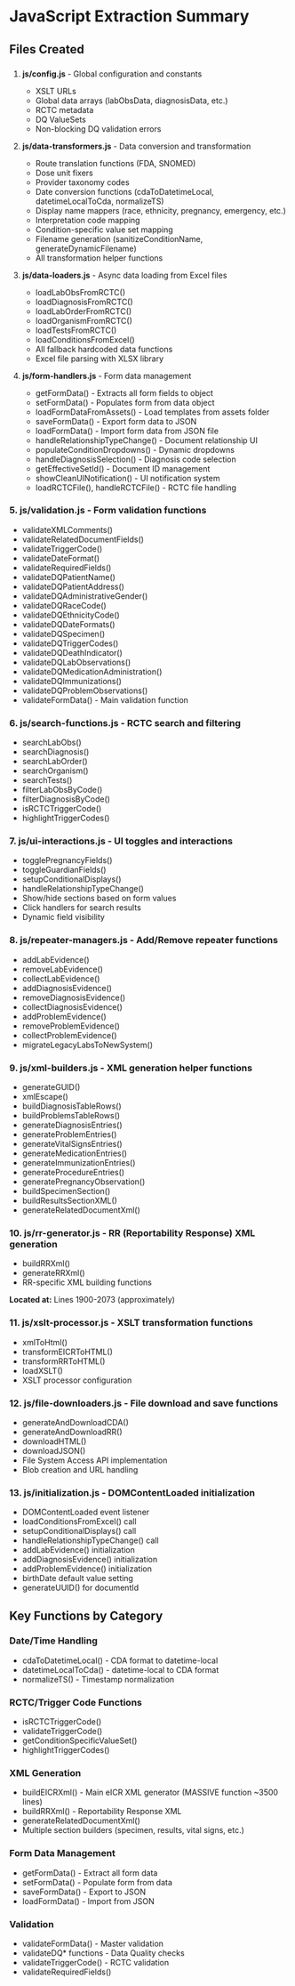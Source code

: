 # JavaScript Extraction Summary

## Files Created

### 

1. **js/config.js** - Global configuration and constants
   - XSLT URLs
   - Global data arrays (labObsData, diagnosisData, etc.)
   - RCTC metadata
   - DQ ValueSets
   - Non-blocking DQ validation errors

2. **js/data-transformers.js** - Data conversion and transformation
   - Route translation functions (FDA, SNOMED)
   - Dose unit fixers
   - Provider taxonomy codes
   - Date conversion functions (cdaToDatetimeLocal, datetimeLocalToCda, normalizeTS)
   - Display name mappers (race, ethnicity, pregnancy, emergency, etc.)
   - Interpretation code mapping
   - Condition-specific value set mapping
   - Filename generation (sanitizeConditionName, generateDynamicFilename)
   - All transformation helper functions

3. **js/data-loaders.js** - Async data loading from Excel files
   - loadLabObsFromRCTC()
   - loadDiagnosisFromRCTC()
   - loadLabOrderFromRCTC()
   - loadOrganismFromRCTC()
   - loadTestsFromRCTC()
   - loadConditionsFromExcel()
   - All fallback hardcoded data functions
   - Excel file parsing with XLSX library

4. **js/form-handlers.js** - Form data management
   - getFormData() - Extracts all form fields to object
   - setFormData() - Populates form from data object
   - loadFormDataFromAssets() - Load templates from assets folder
   - saveFormData() - Export form data to JSON
   - loadFormData() - Import form data from JSON file
   - handleRelationshipTypeChange() - Document relationship UI
   - populateConditionDropdowns() - Dynamic dropdowns
   - handleDiagnosisSelection() - Diagnosis code selection
   - getEffectiveSetId() - Document ID management
   - showCleanUINotification() - UI notification system
   - loadRCTCFile(), handleRCTCFile() - RCTC file handling

### 5. js/validation.js - Form validation functions
- validateXMLComments()
- validateRelatedDocumentFields()
- validateTriggerCode()
- validateDateFormat()
- validateRequiredFields()
- validateDQPatientName()
- validateDQPatientAddress()
- validateDQAdministrativeGender()
- validateDQRaceCode()
- validateDQEthnicityCode()
- validateDQDateFormats()
- validateDQSpecimen()
- validateDQTriggerCodes()
- validateDQDeathIndicator()
- validateDQLabObservations()
- validateDQMedicationAdministration()
- validateDQImmunizations()
- validateDQProblemObservations()
- validateFormData() - Main validation function

### 6. js/search-functions.js - RCTC search and filtering
- searchLabObs()
- searchDiagnosis()
- searchLabOrder()
- searchOrganism()
- searchTests()
- filterLabObsByCode()
- filterDiagnosisByCode()
- isRCTCTriggerCode()
- highlightTriggerCodes()


### 7. js/ui-interactions.js - UI toggles and interactions
- togglePregnancyFields()
- toggleGuardianFields()
- setupConditionalDisplays()
- handleRelationshipTypeChange()
- Show/hide sections based on form values
- Click handlers for search results
- Dynamic field visibility

### 8. js/repeater-managers.js - Add/Remove repeater functions
- addLabEvidence()
- removeLabEvidence()
- collectLabEvidence()
- addDiagnosisEvidence()
- removeDiagnosisEvidence()
- collectDiagnosisEvidence()
- addProblemEvidence()
- removeProblemEvidence()
- collectProblemEvidence()
- migrateLegacyLabsToNewSystem()

### 9. js/xml-builders.js - XML generation helper functions
- generateGUID()
- xmlEscape()
- buildDiagnosisTableRows()
- buildProblemsTableRows()
- generateDiagnosisEntries()
- generateProblemEntries()
- generateVitalSignsEntries()
- generateMedicationEntries()
- generateImmunizationEntries()
- generateProcedureEntries()
- generatePregnancyObservation()
- buildSpecimenSection()
- buildResultsSectionXML()
- generateRelatedDocumentXml()

### 10. js/rr-generator.js - RR (Reportability Response) XML generation
- buildRRXml()
- generateRRXml()
- RR-specific XML building functions

**Located at:** Lines 1900-2073 (approximately)

### 11. js/xslt-processor.js - XSLT transformation functions
- xmlToHtml()
- transformEICRToHTML()
- transformRRToHTML()
- loadXSLT()
- XSLT processor configuration


### 12. js/file-downloaders.js - File download and save functions
- generateAndDownloadCDA()
- generateAndDownloadRR()
- downloadHTML()
- downloadJSON()
- File System Access API implementation
- Blob creation and URL handling


### 13. js/initialization.js - DOMContentLoaded initialization
- DOMContentLoaded event listener
- loadConditionsFromExcel() call
- setupConditionalDisplays() call
- handleRelationshipTypeChange() call
- addLabEvidence() initialization
- addDiagnosisEvidence() initialization
- addProblemEvidence() initialization
- birthDate default value setting
- generateUUID() for documentId

## Key Functions by Category

### Date/Time Handling
- cdaToDatetimeLocal() - CDA format to datetime-local
- datetimeLocalToCda() - datetime-local to CDA format
- normalizeTS() - Timestamp normalization

### RCTC/Trigger Code Functions
- isRCTCTriggerCode()
- validateTriggerCode()
- getConditionSpecificValueSet()
- highlightTriggerCodes()

### XML Generation
- buildEICRXml() - Main eICR XML generator (MASSIVE function ~3500 lines)
- buildRRXml() - Reportability Response XML
- generateRelatedDocumentXml()
- Multiple section builders (specimen, results, vital signs, etc.)

### Form Data Management
- getFormData() - Extract all form data
- setFormData() - Populate form from data
- saveFormData() - Export to JSON
- loadFormData() - Import from JSON

### Validation
- validateFormData() - Master validation
- validateDQ* functions - Data Quality checks
- validateTriggerCode() - RCTC validation
- validateRequiredFields()
